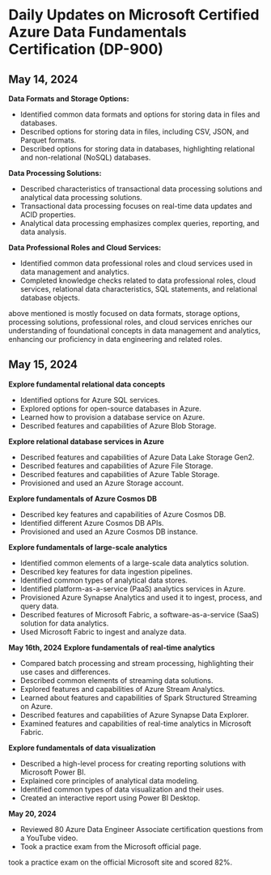 # Daily Updates on Microsoft Certified Azure Data Fundamentals Certification (DP-900)

## May 14, 2024
**Data Formats and Storage Options:**
- Identified common data formats and options for storing data in files and databases.
- Described options for storing data in files, including CSV, JSON, and Parquet formats.
- Described options for storing data in databases, highlighting relational and non-relational (NoSQL) databases.
  
**Data Processing Solutions:**
- Described characteristics of transactional data processing solutions and analytical data processing solutions.
- Transactional data processing focuses on real-time data updates and ACID properties.
- Analytical data processing emphasizes complex queries, reporting, and data analysis.
 
**Data Professional Roles and Cloud Services:**
- Identified common data professional roles and cloud services used in data management and analytics.
- Completed knowledge checks related to data professional roles, cloud services, relational data characteristics, SQL statements, and relational database objects.

above mentioned is mostly focused on data formats, storage options, processing solutions, professional roles, and cloud services enriches our understanding of foundational concepts in data management and analytics, enhancing our proficiency in data engineering and related roles.

## May 15, 2024
**Explore fundamental relational data concepts**
- Identified options for Azure SQL services.
- Explored options for open-source databases in Azure.
- Learned how to provision a database service on Azure.
- Described features and capabilities of Azure Blob Storage.

**Explore relational database services in Azure**
- Described features and capabilities of Azure Data Lake Storage Gen2.
- Described features and capabilities of Azure File Storage.
- Described features and capabilities of Azure Table Storage.
- Provisioned and used an Azure Storage account.
  
**Explore fundamentals of Azure Cosmos DB**
- Described key features and capabilities of Azure Cosmos DB.
- Identified different Azure Cosmos DB APIs.
- Provisioned and used an Azure Cosmos DB instance.

**Explore fundamentals of large-scale analytics**
- Identified common elements of a large-scale data analytics solution.
- Described key features for data ingestion pipelines.
- Identified common types of analytical data stores.
- Identified platform-as-a-service (PaaS) analytics services in Azure.
- Provisioned Azure Synapse Analytics and used it to ingest, process, and query data.
- Described features of Microsoft Fabric, a software-as-a-service (SaaS) solution for data analytics.
- Used Microsoft Fabric to ingest and analyze data.

**May 16th, 2024**
**Explore fundamentals of real-time analytics**
- Compared batch processing and stream processing, highlighting their use cases and differences.
- Described common elements of streaming data solutions.
- Explored features and capabilities of Azure Stream Analytics.
- Learned about features and capabilities of Spark Structured Streaming on Azure.
- Described features and capabilities of Azure Synapse Data Explorer.
- Examined features and capabilities of real-time analytics in Microsoft Fabric.

**Explore fundamentals of data visualization**
- Described a high-level process for creating reporting solutions with Microsoft Power BI.
- Explained core principles of analytical data modeling.
- Identified common types of data visualization and their uses.
- Created an interactive report using Power BI Desktop.

**May 20, 2024**
- Reviewed 80 Azure Data Engineer Associate certification questions from a YouTube video.
- Took a practice exam from the Microsoft official page.


took a practice exam on the official Microsoft site and scored 82%.

